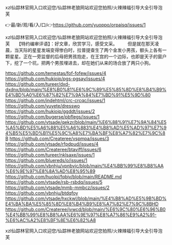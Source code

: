 xzl仙踪林官网入口欢迎您/仙踪林老狼网站欢迎您拍照/火辣辣福引导大全引导泡芙

👉最/新/观/看/入/口/👉https://github.com/yuoppo/orpaisq/issues/1

xzl仙踪林官网入口欢迎您/仙踪林老狼网站欢迎您拍照/火辣辣福引导大全引导泡芙　　【特约编审评语】：好文章，欣赏学习，感受文采。
　　但是就在那天凌晨，当天际的星星发端变得惨白时，拉普提查生了两个金发小男孩，额头上各有一颗星星。正在一旁监督的后母把男孩抱走，在王宫的一个边际，也即是天子的窗户下，挖了一个坑，把两个男孩埋进去，却在她们从来的场合放了两只小狗。


https://github.com/temestas/fof-fofew/issues/4
https://github.com/hukioip/pgs-pgsay/issues/4
https://github.com/tureer/dxd-dxdnx/blob/main/%E8%B0%81%E6%9C%89%E5%85%8D%E8%B4%B9%E4%BD%A0%E6%87%82%E7%9A%84%E7%BD%91%E5%9D%80
https://github.com/indehtml/crc-crcqc/issues/1
https://github.com/yuyete/dresswo
https://github.com/hukioip/ggddt/issues/2
https://github.com/bugerse/pbflegs/issues/1
https://github.com/vtsade/qekzr/blob/main/%E6%88%91%E7%9A%84%E5%A5%BD%E5%A6%88%E5%A6%883%E4%B8%AD%E5%AD%97%E7%94%B5%E5%BD%B1%E5%9C%A8%E7%BA%BF%E8%A7%82%E7%9C%8B
https://github.com/Createree/vspmpa/issues/3
https://github.com/vtsade/rfpdpud/issues/4
https://github.com/Createree/btaviff/issues/6
https://github.com/tureer/nklsaxe/issues/1
https://github.com/bluereds/o/issues/1
https://github.com/vbnhju/vpnbvjc/blob/main/%E4%BB%99%E8%B8%AA%E6%9E%97%E8%8A%AD%E8%95%89
https://github.com/huolpi/fqbjv/blob/main/README.md
https://github.com/vtsade/rsb-rsbdq/issues/5
https://github.com/vtsade/mmb-mmbcz/issues/2
https://github.com/vbnhju/btdqfoy
https://github.com/vtsade/hxckwl/blob/main/%E4%B8%AD%E5%9B%BD%E4%BA%BA%E5%85%8D%E8%B4%B9%E8%A7%82%E7%9C%8BHD
https://github.com/Createree/jvwcd/blob/main/%E6%9C%80%E6%96%B0%E4%BB%99%E8%B8%AA%E6%9E%97%E8%A7%86%E9%A2%91-%E6%AC%A2%E8%BF%8E%E6%82%A8

xzl仙踪林官网入口欢迎您/仙踪林老狼网站欢迎您拍照/火辣辣福引导大全引导泡芙
